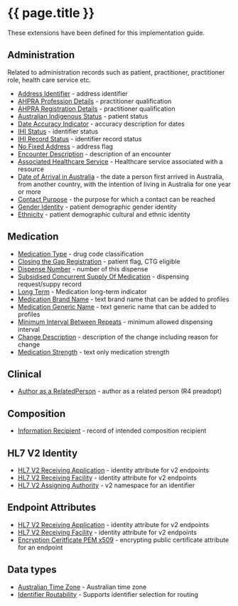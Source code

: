 # {{ page.title }}

These extensions have been defined for this implementation guide.

## Administration
Related to administration records such as patient, practitioner, practitioner role, health care service etc.
* [Address Identifier](StructureDefinition-address-identifier.html) - address identifier
* [AHPRA Profession Details](StructureDefinition-ahpraprofession-details.html) - practitioner qualification
* [AHPRA Registration Details](StructureDefinition-ahpraregistration-details.html) - practitioner qualification
* [Australian Indigenous Status](StructureDefinition-indigenous-status.html) - patient status
* [Date Accuracy Indicator](StructureDefinition-date-accuracy-indicator.html) - accuracy description for dates
* [IHI Status](StructureDefinition-ihi-status.html) - identifier status 
* [IHI Record Status](StructureDefinition-ihi-record-status.html) - identifier record status 
* [No Fixed Address](StructureDefinition-no-fixed-address.html) - address flag
* [Encounter Description](StructureDefinition-encounter-description.html) - description of an encounter
* [Associated Healthcare Service](StructureDefinition-associated-healthcareservice.html) - Healthcare service associated with a resource
* [Date of Arrival in Australia](StructureDefinition-date-of-arrival.html) - the date a person first arrived in Australia, from another country, with the intention of living in Australia for one year or more
* [Contact Purpose](StructureDefinition-contact-purpose.html) - the purpose for which a contact can be reached
* [Gender Identity](StructureDefinition-gender-identity.html) - patient demographic gender identity 
* [Ethnicity](StructureDefinition-ethnicity.html) - patient demographic cultural and ethnic identity  


## Medication
* [Medication Type](StructureDefinition-medication-type.html) - drug code classification
* [Closing the Gap Registration](StructureDefinition-closing-the-gap-registration.html) - patient flag, CTG eligible
* [Dispense Number](StructureDefinition-dispense-number.html) - number of this dispense
* [Subsidised Concurrent Supply Of Medication](StructureDefinition-subsidised-concurrent-supply.html) - dispensing request/suppy record 
* [Long Term](StructureDefinition-medication-long-term.html) - Medication long-term indicator
* [Medication Brand Name](StructureDefinition-medication-brand-name.html) - text brand name that can be added to profiles
* [Medication Generic Name](StructureDefinition-medication-generic-name.html) - text generic name that can be added to profiles
* [Minimum Interval Between Repeats](StructureDefinition-minimum-interval-between-repeats.html) - minimum allowed dispensing interval
* [Change Description](StructureDefinition-change-description.html) - description of the change including reason for change
* [Medication Strength](StructureDefinition-medication-strength.html) - text only medication strength


## Clinical
* [Author as a RelatedPerson](StructureDefinition-author-related-person.html) - author as a related person (R4 preadopt)


## Composition
* [Information Recipient](StructureDefinition-information-recipient.html) - record of intended composition recipient


## HL7 V2 Identity
* [HL7 V2 Receiving Application](StructureDefinition-au-receivingapplication.html) - identity attribute for v2 endpoints
* [HL7 V2 Receiving Facility](StructureDefinition-au-receivingfacility.html) - identity attribute for v2 endpoints
* [HL7 V2 Assigning Authority](StructureDefinition-au-assigningauthority.html) - v2 namespace for an identifier


## Endpoint Attributes
* [HL7 V2 Receiving Application](StructureDefinition-au-receivingapplication.html) - identity attribute for v2 endpoints
* [HL7 V2 Receiving Facility](StructureDefinition-au-receivingfacility.html) - identity attribute for v2 endpoints
* [Encryption Ceritficate PEM x509](StructureDefinition-encryption-certificate-pem-x509.html) - encrypting public certificate attribute for an endpoint


## Data types
* [Australian Time Zone](StructureDefinition-au-timezone.html) - Australian time zone
* [Identifier Routability](StructureDefinition-identifier-routability.html) - Supports identifier selection for routing
